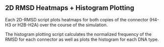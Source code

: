 2D RMSD Heatmaps + Histogram Plotting
-

Each 2D-RMSD script plots heatmaps for both copies of the connector (H4-H3 or H2B-H2A) over the course of the simulation. 

The histogram plotting script calculates the normalized frequency of the RMSD for each connector as well as plots the histogram for each DNA type.
